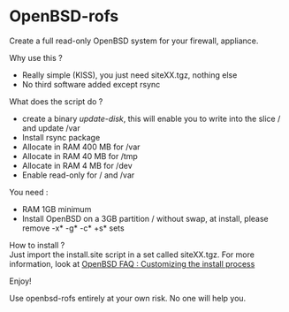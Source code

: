 # OpenBSD-rofs
Create a full read-only OpenBSD system for your firewall, appliance.

Why use this ?
- Really simple (KISS), you just need siteXX.tgz, nothing else
- No third software added except rsync

What does the script do ?
- create a binary <em>update-disk</em>, this will enable you to write into the slice / and update /var
- Install rsync package
- Allocate in RAM 400 MB for /var
- Allocate in RAM 40 MB for /tmp
- Allocate in RAM 4 MB for /dev
- Enable read-only for / and /var

You need :
- RAM 1GB minimum
- Install OpenBSD on a 3GB partition / without swap, at install, please remove -x* -g* -c* +s* sets

How to install ?<br>
Just import the install.site script in a set called siteXX.tgz. For more information, look at <a href="https://www.openbsd.org/faq/faq4.html#site">OpenBSD FAQ : Customizing the install process</a>

Enjoy!

Use openbsd-rofs entirely at your own risk. No one will help you.
